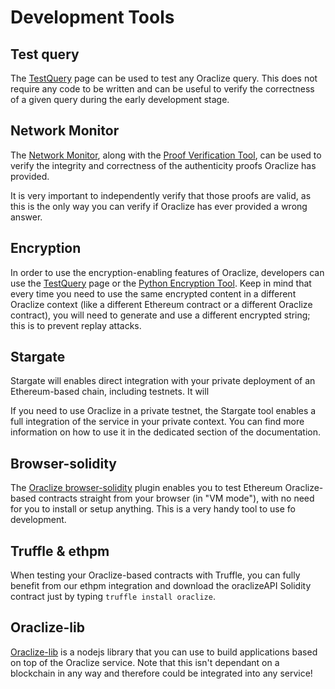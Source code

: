 # Development Tools

## Test query

The <a href="https://app.oraclize.it/home/test_query" target="_blank">TestQuery</a> page can be used to test any Oraclize query. This does not require any code to be written and can be useful to verify the correctness of a given query during the early development stage.

## Network Monitor

The <a href="https://app.oraclize.it/service/monitor" target="_blank">Network Monitor</a>, along with the <a href="https://github.com/oraclize/proof-verification-tool" target="_blank">Proof Verification Tool</a>, can be used to verify the integrity and correctness of the authenticity proofs Oraclize has provided.

It is very important to independently verify that those proofs are valid, as this is the only way you can verify if Oraclize has ever provided a wrong answer.

## Encryption

In order to use the encryption-enabling features of Oraclize, developers can use the <a href="https://app.oraclize.it/home/test_query" target="_blank">TestQuery</a> page or the <a href="https://github.com/oraclize/encrypted-queries" target="_blank">Python Encryption Tool</a>. Keep in mind that every time you need to use the same encrypted content in a different Oraclize context (like a different Ethereum contract or a different Oraclize contract), you will need to generate and use a different encrypted string; this is to prevent replay attacks.

## Stargate

Stargate will enables direct integration with your private deployment of an Ethereum-based chain, including testnets. It will

If you need to use Oraclize in a private testnet, the Stargate tool enables a full integration of the service in your private context. You can find more information on how to use it in the dedicated section of the documentation. 

## Browser-solidity

The <a href="http://dapps.oraclize.it/browser-solidity/" target="_blank">Oraclize browser-solidity</a> plugin enables you to test Ethereum Oraclize-based contracts straight from your browser (in "VM mode"), with no need for you to install or setup anything. This is a very handy tool to use fo development.


## Truffle & ethpm

When testing your Oraclize-based contracts with Truffle, you can fully benefit from our ethpm integration and download the oraclizeAPI Solidity contract just by typing `truffle install oraclize`.

## Oraclize-lib

<a href="https://github.com/oraclize/oraclize-lib" target="_blank">Oraclize-lib</a> is a nodejs library that you can use to build applications based on top of the Oraclize service. Note that this isn't dependant on a blockchain in any way and therefore could be integrated into any service!

